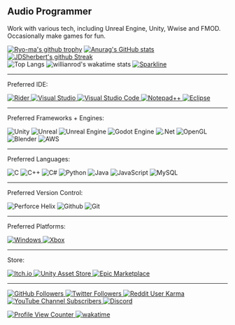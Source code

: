 ## Audio Programmer
Work with various tech, including Unreal Engine, Unity, Wwise and FMOD.
Occasionally make games for fun.

[![Ryo-ma's github trophy](https://github-profile-trophy.vercel.app/?username=JDSherbert&theme=tokyonight&row=1)](https://github.com/JDSherbert/github-profile-trophy)
<a href="https://wakatime.com/@JDSherbert"> ![Anurag's GitHub stats](https://github-readme-stats.vercel.app/api?username=JDSherbert&show_icons=true&theme=tokyonight) 
[![JDSherbert's github Streak](https://github-readme-streak-stats.herokuapp.com/?user=JDSherbert&theme=tokyonight)](https://github.com/JDSherbert)  
![Top Langs](https://github-readme-stats.vercel.app/api/top-langs/?username=JDSherbert&langs_count=10&layout=compact&theme=tokyonight) 
![willianrod's wakatime stats](https://github-readme-stats.vercel.app/api/wakatime?username=JDSherbert&theme=tokyonight) </a>
[![Sparkline](https://stars.medv.io/JDSherbert/badges.svg)](https://stars.medv.io/JDSherbert/badges)

-----------------------------------------------

Preferred IDE:

<a href="https://www.jetbrains.com/rider/">![Rider](https://img.shields.io/badge/Rider-000000.svg?style=for-the-badge&logo=Rider&logoColor=white&color=black&labelColor=crimson) 
<a href="https://visualstudio.microsoft.com/">![Visual Studio](https://img.shields.io/badge/Visual%20Studio-5C2D91.svg?style=for-the-badge&logo=visual-studio&logoColor=white) 
<a href="https://code.visualstudio.com/)">![Visual Studio Code](https://img.shields.io/badge/Visual%20Studio%20Code-0078d7.svg?style=for-the-badge&logo=visual-studio-code&logoColor=white) 
<a href="https://notepad-plus-plus.org/">![Notepad++](https://img.shields.io/badge/Notepad++-90E59A.svg?style=for-the-badge&logo=notepad%2b%2b&logoColor=black) </a>
<a href="https://www.eclipse.org/downloads/">![Eclipse](https://img.shields.io/badge/Eclipse-FE7A16.svg?style=for-the-badge&logo=Eclipse&logoColor=white) </a>

-----------------------------------------------

Preferred Frameworks + Engines:

![Unity](https://img.shields.io/badge/unity-%23000000.svg?style=for-the-badge&logo=unity&logoColor=white) 
![Unreal](https://img.shields.io/badge/Unreal-0E1128.svg?style=for-the-badge&logo=unrealengine&logoColor=white)
![Unreal Engine](https://img.shields.io/badge/unrealengine-%23313131.svg?style=for-the-badge&logo=unrealengine&logoColor=white) 
![Godot Engine](https://img.shields.io/badge/GODOT-%23FFFFFF.svg?style=for-the-badge&logo=godot-engine) 
![.Net](https://img.shields.io/badge/.NET-5C2D91?style=for-the-badge&logo=.net&logoColor=white) 
![OpenGL](https://img.shields.io/badge/OpenGL-%23FFFFFF.svg?style=for-the-badge&logo=opengl)
![Blender](https://img.shields.io/badge/blender-%23F5792A.svg?style=for-the-badge&logo=blender&logoColor=white)
![AWS](https://img.shields.io/badge/AWS-%23FF9900.svg?style=for-the-badge&logo=amazon-aws&logoColor=white)

-----------------------------------------------

Preferred Languages:

![C](https://img.shields.io/badge/c-%2300599C.svg?style=for-the-badge&logo=c&logoColor=white) 
![C++](https://img.shields.io/badge/c++-%2300599C.svg?style=for-the-badge&logo=c%2B%2B&logoColor=white) 
![C#](https://img.shields.io/badge/c%23-%23239120.svg?style=for-the-badge&logo=c-sharp&logoColor=white) 
![Python](https://img.shields.io/badge/python-3670A0?style=for-the-badge&logo=python&logoColor=ffdd54) 
![Java](https://img.shields.io/badge/java-%23ED8B00.svg?style=for-the-badge&logo=java&logoColor=white)
![JavaScript](https://img.shields.io/badge/javascript-%23323330.svg?style=for-the-badge&logo=javascript&logoColor=%23F7DF1E)
![MySQL](https://img.shields.io/badge/mysql-%2300f.svg?style=for-the-badge&logo=mysql&logoColor=white)

-----------------------------------------------

Preferred Version Control:

![Perforce Helix](https://img.shields.io/badge/-PERFORCE%20HELIX-00AEEF?style=for-the-badge&logo=Perforce&logoColor=white)
![Github](https://img.shields.io/badge/GitHub-%23121011.svg?style=for-the-badge&logo=github&logoColor=white)
![Git](https://img.shields.io/badge/Git-%23F05033.svg?style=for-the-badge&logo=git&logoColor=white)

-----------------------------------------------

Preferred Platforms:

<a href="https://www.microsoft.com/en-au/windows"> ![Windows](https://img.shields.io/badge/Windows-0078D6?style=for-the-badge&logo=windows&logoColor=white) </a>
<a href="https://www.xbox.com/en-GB/"> ![Xbox](https://img.shields.io/badge/xbox-%23107C10.svg?style=for-the-badge&logo=xbox&logoColor=white) </a>

<!-- ![Jokes Card](https://readme-jokes.vercel.app/api) -->

-----------------------------------------------

Store:

<a href="https://jdsherbert.itch.io/"> ![Itch.io](https://img.shields.io/badge/Itch-%23FF0B34.svg?style=for-the-badge&logo=Itch.io&logoColor=white) </a>
<a href="https://assetstore.unity.com/publishers/71435">![Unity Asset Store](https://img.shields.io/badge/Unity-Asset%20Store-blue?style=for-the-badge&logo=unity&logoColor=white) </a>
<a href="https://jdsherbert.itch.io/">![Epic Marketplace](https://img.shields.io/badge/Epic-Marketplace-black?style=for-the-badge&logo=unrealengine&logoColor=white) </a>

-----------------------------------------------

<a href="https://github.com/JDSherbert">![GitHub Followers](https://img.shields.io/github/followers/JDSherbert?style=social) </a>
<a href="https://twitter.com/JDSherbert_">![Twitter Followers](https://img.shields.io/twitter/follow/JDSherbert_?style=social) </a>
<a href="https://reddit.com/user/JDSherbert/">![Reddit User Karma](https://img.shields.io/reddit/user-karma/combined/JDSherbert?style=social) </a>
<a href="https://www.youtube.com/channel/UCQWN7zdUfskROpOVrkR2TYg">![YouTube Channel Subscribers](https://img.shields.io/youtube/channel/subscribers/UCQWN7zdUfskROpOVrkR2TYg?style=social) </a>
<a href="https://discord.gg/JDdecZ3">![Discord](https://img.shields.io/discord/664896441747243010?label=SoundHUB%20Discord%20Server&logo=Discord&style=social) </a>

<a href="https://github.com/JDSherbert">![Profile View Counter](https://komarev.com/ghpvc/?username=JDSherbert) </a>
<a href="https://wakatime.com/@5fba8b71-0f65-4f94-a4c5-e3a91ce486d6">![wakatime](https://wakatime.com/badge/user/5fba8b71-0f65-4f94-a4c5-e3a91ce486d6.svg) </a>

<!--
https://github.com/JDSherbert#languages--software

https://github.com/JDSherbert#7-day-wakatime-statistics--takes-last-7-days-

**JDSherbert/JDSherbert** is a ✨ _special_ ✨ repository because its `README.md` (this file) appears on your GitHub profile.

Here are some ideas to get you started:

- 🔭 I’m currently working on ...
- 🌱 I’m currently learning ...
- 👯 I’m looking to collaborate on ...
- 🤔 I’m looking for help with ...
- 💬 Ask me about ...
- 📫 How to reach me: ...
- 😄 Pronouns: ...
- ⚡ Fun fact: ...
-->
